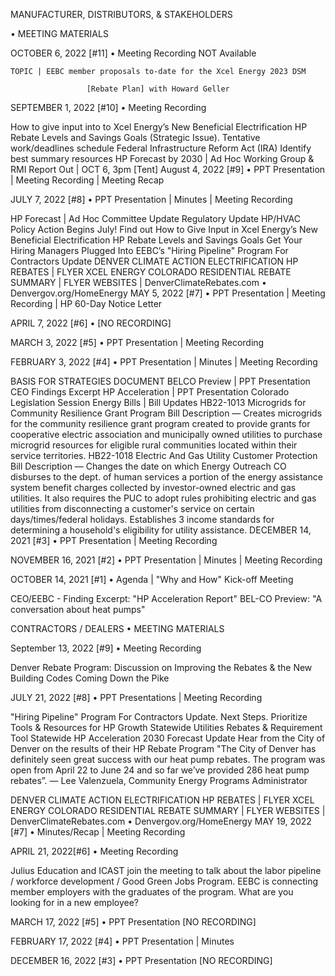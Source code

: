 MANUFACTURER, DISTRIBUTORS, & STAKEHOLDERS 

• MEETING MATERIALS

OCTOBER 6, 2022 [#11] • Meeting Recording NOT Available

	TOPIC | EEBC member proposals to-date for the Xcel Energy 2023 DSM

                     [Rebate Plan] with Howard Geller



SEPTEMBER 1, 2022 [#10] • Meeting Recording

How to give input into to Xcel Energy’s New Beneficial Electrification HP Rebate Levels and Savings Goals (Strategic Issue). Tentative work/deadlines schedule
Federal Infrastructure Reform Act (IRA) Identify best summary resources
HP Forecast by 2030 | Ad Hoc Working Group & RMI Report Out | OCT 6, 3pm [Tent]
August 4, 2022 [#9] • PPT Presentation | Meeting Recording | Meeting Recap



JULY 7, 2022 [#8] • PPT Presentation | Minutes | Meeting Recording

HP Forecast | Ad Hoc Committee Update
Regulatory Update 
HP/HVAC Policy Action Begins July!
Find out How to Give Input in Xcel Energy’s New Beneficial
Electrification HP Rebate Levels and Savings Goals
Get Your Hiring Managers Plugged Into EEBC’s "Hiring Pipeline"
Program For Contractors Update
DENVER CLIMATE ACTION ELECTRIFICATION HP REBATES | FLYER
XCEL ENERGY COLORADO RESIDENTIAL REBATE SUMMARY | FLYER
WEBSITES | DenverClimateRebates.com • Denvergov.org/HomeEnergy
MAY 5, 2022 [#7] • PPT Presentation | Meeting Recording | HP 60-Day Notice Letter

APRIL 7, 2022 [#6] • [NO RECORDING]

MARCH 3, 2022 [#5] • PPT Presentation | Meeting Recording

FEBRUARY 3, 2022 [#4] • PPT Presentation | Minutes | Meeting Recording

BASIS FOR STRATEGIES DOCUMENT
BELCO Preview | PPT Presentation
CEO Findings Excerpt HP Acceleration | PPT Presentation
Colorado Legislation Session Energy Bills | Bill Updates
HB22-1013 Microgrids for Community Resilience Grant Program
Bill Description — Creates microgrids for the community resilience grant program created to provide grants for cooperative electric association and municipally owned utilities to purchase microgrid resources for eligible rural communities located within their service territories.
HB22-1018 Electric And Gas Utility Customer Protection
Bill Description — Changes the date on which Energy Outreach CO disburses to the dept. of human services a portion of the energy assistance system benefit charges collected by investor-owned electric and gas utilities. It also requires the PUC to adopt rules prohibiting electric and gas utilities from disconnecting a customer's service on certain days/times/federal holidays. Establishes 3 income standards for determining a household's eligibility for utility assistance.
DECEMBER 14, 2021 [#3] • PPT Presentation | Meeting Recording

NOVEMBER 16, 2021 [#2] • PPT Presentation | Minutes | Meeting Recording

OCTOBER 14, 2021 [#1] • Agenda | "Why and How" Kick-off Meeting 

CEO/EEBC - Finding Excerpt: "HP Acceleration Report" 
BEL-CO Preview: "A conversation about heat pumps"  




CONTRACTORS / DEALERS • MEETING MATERIALS

September 13, 2022 [#9] • Meeting Recording


Denver Rebate Program: Discussion on Improving the Rebates & the New Building Codes Coming Down the Pike



JULY 21, 2022 [#8] • PPT Presentations | Meeting Recording

"Hiring Pipeline" Program For Contractors Update. Next Steps.
Prioritize Tools & Resources for HP Growth
Statewide Utilities Rebates & Requirement Tool
Statewide HP Acceleration 2030 Forecast Update
Hear from the City of Denver on the results of their HP Rebate Program
"The City of Denver has definitely seen great success with our heat pump rebates. 
The program was open from April 22 to June 24 and so far we’ve provided 286 heat pump rebates”. — Lee Valenzuela, Community Energy Programs Administrator



DENVER CLIMATE ACTION ELECTRIFICATION HP REBATES | FLYER
XCEL ENERGY COLORADO RESIDENTIAL REBATE SUMMARY | FLYER
WEBSITES | DenverClimateRebates.com • Denvergov.org/HomeEnergy
MAY 19, 2022 [#7] • Minutes/Recap | Meeting Recording

APRIL 21, 2022[#6] • Meeting Recording

Julius Education and ICAST join the meeting to talk about the labor pipeline / workforce development / Good Green Jobs Program. EEBC is connecting member employers with the graduates of the program. What are you looking for in a new employee?

MARCH 17, 2022  [#5] • PPT Presentation [NO RECORDING]

FEBRUARY 17, 2022 [#4] • PPT Presentation | Minutes

DECEMBER 16, 2022 [#3] •  PPT Presentation [NO RECORDING]